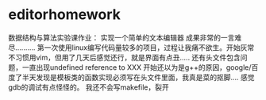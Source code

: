 # editorhomework
数据结构与算法实验课作业：
实现一个简单的文本编辑器
成果非常的一言难尽..........
第一次使用linux编写代码量较多的项目，过程让我痛不欲生。开始灰常不习惯用vim，但用了几天后感觉还行，就是界面有点丑.....
还有头文件包含问题，一直出现undefined reference to XXX 开始还以为是g++的原因，google/百度了半天发现是模板类的函数实现必须写在头文件里面，我真是菜的抠脚....
感觉gdb的调试有点怪怪的。
我还不会写makefile，裂开
